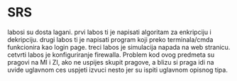 # SRS

labosi su dosta lagani. prvi labos ti je napisati algoritam za enkripciju i dekripciju. drugi labos ti je napisati program koji preko terminala/cmda funkcionira kao login page. treci labos je simulacija napada na web stranicu. cetvrti labos je konfiguriranje firewalla. Problem kod ovog predmeta su pragovi na MI i ZI, ako ne uspijes skupit pragove, a blizu si praga idi na uvide uglavnom ces uspjeti izvuci nesto jer su ispiti uglavnom opisnog tipa.
